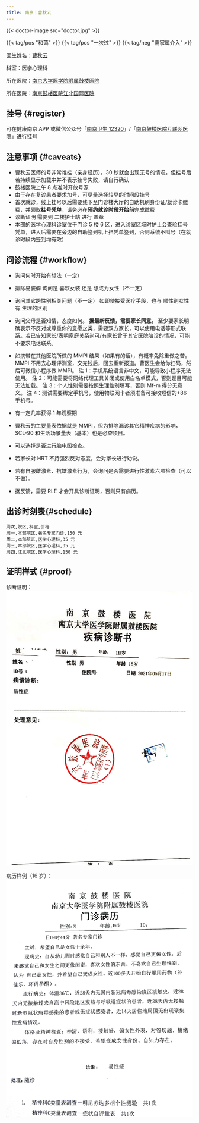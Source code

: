 ```yaml
---
title: 南京｜曹秋云
---
```


{{< doctor-image src="doctor.jpg" >}}

{{< tag/pos "和蔼" >}} {{< tag/pos "一次过" >}} {{< tag/neg "需家属介入" >}}

医生姓名：[曹秋云](https://www.haodf.com/doctor/24012.html)

科室：医学心理科

所在医院：[南京大学医学院附属鼓楼医院](https://amap.com/place/B00190B48R)

所在医院：[南京鼓楼医院江北国际医院](https://amap.com/place/B0FFH0UTCD)

## 挂号 {#register}

可在健康南京 APP 或微信公众号「[南京卫生 12320](weixin://Health_NJ)」/「[南京鼓楼医院互联网医院](weixin://gh_f33184183ded)」进行挂号

## 注意事项 {#caveats}

- 曹秋云医师的号非常难挂（亲身经历），30 秒就会出现无号的情况，但挂号后若持续显示加载中并不表示挂号失败，请自行确认
- 鼓楼医院上午 8 点准时开放号源
- 由于存在复诊患者要求加号，可尽量选择较早的时间段挂号
- 首次就诊，线上挂号以后需要线下至门诊楼大厅的自助机刷身份证/就诊卡缴费，并领取**挂号凭单**，请务必在**预约就诊时段开始前**完成缴费
- 诊断证明 需要到 二楼护士站 进行 盖章
- 本部的医学心理科诊室位于门诊 5 楼 6 区，进入诊室区域时护士会查验挂号凭单，进入后需要在旁边的自助签到机上扫凭单签到，否则系统不叫号（在就诊时段内签到均有效）

## 问诊流程 {#workflow}

- 询问何时开始有想法（一定）
- 排除易装癖
  询问是 喜欢女装 还是 想成为女性（不一定）
- 询问其它跨性别相关问题（不一定）
  如即使接受医疗手段，也与 顺性别女性 有 生理的区别
- 询问父母是否知情，态度如何。
  **据最新反馈，需要家长同意。**
  至少要家长明确表示不反对或尊重你的意愿之类，需要双方家长，可以使用电话等形式联系。若已告知家长/表明家庭关系尚可/有家长曾于其它医院陪诊的情况，可能不要求电话联系。
- 如携带在其他医院所做的 MMPI 结果（如果有的话），有概率免除重做之苦。
  MMPI 不用去心理评测室，交完钱后，回去重新报道。曹医生会给你扫码，然后可微信小程序做 MMPI。
  注 1：手机系统语言非中文，可能导致小程序无法使用。
  注 2：可能需要将网络代理工具关闭或使用白名单模式，否则题目可能无法加载。
  注 3：个人性别需要按照生理性别填写，否则 Mf-m 得分无意义。
  注 4：测试需要绑定手机号，使用物联网卡者须准备可接收短信的+86 手机号。
- 有一定几率获得 1 年观察期

- 曹秋云的主要量表依据就是 MMPI，但为排除漏诊其它精神疾病的影响，SCL-90 和生活场景量表（基本）也是必查项目。
- 可以选择是否进行脑电图检查。
- 若家长对 HRT 不持强烈反对态度，会对家长进行劝说。
- 若有自服雌激素、抗雄激素行为，会询问是否需要进行性激素六项检查（可以不做）。
- 据反馈，需要 RLE 才会开具诊断证明，否则只有病历。

## 出诊时刻表{#schedule}

```csv
周次,院区,科室,价格
周一,本部院区,著名专家门诊,150 元
周二,本部院区,医学心理科,35 元
周三,本部院区,医学心理科,35 元
周四,江北院区,医学心理科,150 元
```

## 证明样式 {#proof}

诊断证明：
![诊断证明](proof.jpg)

病历样例（16 岁）：
![病历样例](record.jpg)
